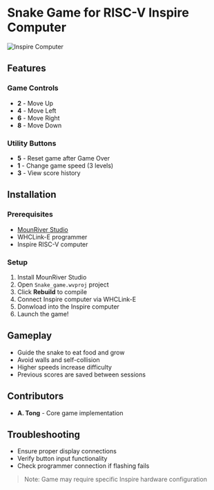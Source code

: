 # Snake Game for RISC-V Inspire Computer

![Inspire Computer](https://github.com/user-attachments/assets/c666a969-0a7b-4e4c-9170-0d6622b96ce6)

## Features

### Game Controls
- **2** - Move Up
- **4** - Move Left  
- **6** - Move Right
- **8** - Move Down

### Utility Buttons
- **5** - Reset game after Game Over
- **1** - Change game speed (3 levels)
- **3** - View score history

## Installation

### Prerequisites
- [MounRiver Studio](https://www.mounriver.com/download)
- WHCLink-E programmer
- Inspire RISC-V computer

### Setup
1. Install MounRiver Studio
2. Open `Snake_game.wvproj` project
3. Click **Rebuild** to compile
4. Connect Inspire computer via WHCLink-E
5. Donwload into the Inspire computer
6. Launch the game!

## Gameplay
- Guide the snake to eat food and grow
- Avoid walls and self-collision
- Higher speeds increase difficulty
- Previous scores are saved between sessions

## Contributors
- **A. Tong** - Core game implementation

## Troubleshooting
- Ensure proper display connections
- Verify button input functionality
- Check programmer connection if flashing fails

> Note: Game may require specific Inspire hardware configuration

